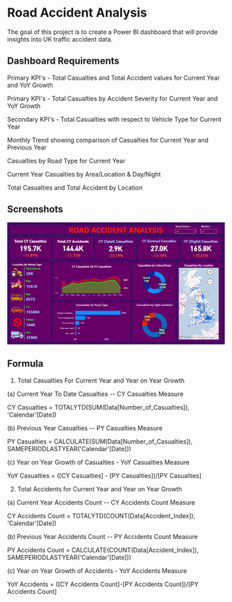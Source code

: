 
# Road Accident Analysis

The goal of this project is to create a Power BI dashboard that will provide insights into UK traffic accident data.

## Dashboard Requirements

Primary KPI's - Total Casualties and Total Accident values for Current Year and YoY Growth

Primary KPI's - Total Casualties by Accident Severity for Current Year and YoY Growth

Secondary KPI's - Total Casualties with respect to Vehicle Type for Current Year

Monthly Trend showing comparison of Casualties for Current Year and Previous Year

Casualties by Road Type for Current Year

Current Year Casualties by Area/Location & Day/Night

Total Casualties and Total Accident by Location

## Screenshots

![App Screenshot](https://github.com/AseenSaxena/Road-Accident-Analysis/blob/main/Dashboard_screen.png)


## Formula

1. Total Casualties For Current Year and Year on Year Growth

(a) Current Year To Date Casualties -- CY Casualties Measure

CY Casualties = TOTALYTD(SUM(Data[Number_of_Casualties]), 'Calendar'[Date])

(b) Previous Year Casualties -- PY Casualties Measure

PY Casualties = CALCULATE(SUM(Data[Number_of_Casualties]), SAMEPERIODLASTYEAR('Calendar'[Date]))

(c) Year on Year Growth of Casualties - YoY Casualties Measure

YoY Casualties = ([CY Casualties] - [PY Casualties])/[PY Casualties]

2. Total Accidents for Current Year and Year on Year Growth

(a) Current Year Accidents Count -- CY Accidents Count Measure

CY Accidents Count = TOTALYTD(COUNT(Data[Accident_Index]), 'Calendar'[Date])

(b) Previous Year Accidents Count -- PY Accidents Count Measure

PY Accidents Count = CALCULATE(COUNT(Data[Accident_Index]), SAMEPERIODLASTYEAR('Calendar'[Date]))

(c) Year on Year Growth of Accidents - YoY Accidents Measure

YoY Accidents = ([CY Accidents Count]-[PY Accidents Count])/[PY Accidents Count]
